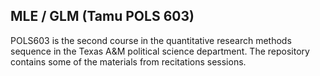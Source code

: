 ## MLE / GLM (Tamu POLS 603)

POLS603 is the second course in the quantitative research methods sequence in the Texas A&M political science department. The repository contains some of the materials from recitations sessions.  